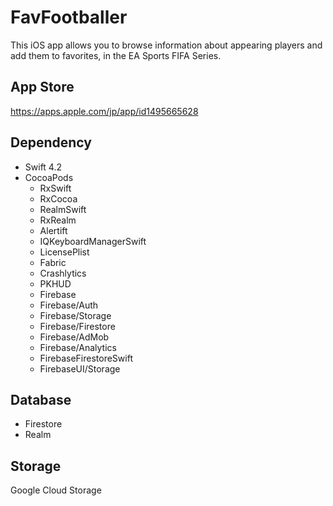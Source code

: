 # FavFootballer

This iOS app allows you to browse information about appearing players and add them to favorites,
in the EA Sports FIFA Series.

## App Store

https://apps.apple.com/jp/app/id1495665628

## Dependency

- Swift 4.2
- CocoaPods
  - RxSwift
  - RxCocoa
  - RealmSwift
  - RxRealm
  - Alertift
  - IQKeyboardManagerSwift
  - LicensePlist
  - Fabric
  - Crashlytics
  - PKHUD
  - Firebase
  - Firebase/Auth
  - Firebase/Storage
  - Firebase/Firestore
  - Firebase/AdMob
  - Firebase/Analytics
  - FirebaseFirestoreSwift
  - FirebaseUI/Storage

## Database

- Firestore
- Realm

## Storage

Google Cloud Storage 
